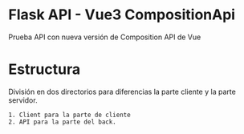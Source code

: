 # Flask API - Vue3 CompositionApi
 Prueba API con nueva versión de Composition API de Vue
# Estructura
 División en dos directorios para diferencias la parte cliente y la parte servidor.
 
    1. Client para la parte de cliente
    2. API para la parte del back.
